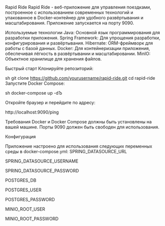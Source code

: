 
Rapid Ride
Rapid Ride - веб-приложение для управления поездками, построенное с использованием современных технологий и упакованное в Docker-контейнер для удобного развёртывания и масштабирования. Приложение запускается на порту 9090.

Используемые технологии
Java: Основной язык программирования для разработки приложения.
Spring Framework: Для упрощения разработки, конфигурирования и развёртывания.
Hibernate: ORM-фреймворк для работы с базой данных.
Docker: Для контейнеризации приложения, обеспечивая лёгкость в развёртывании и масштабировании.
MinIO: Объектное хранилище для хранения файлов.

Быстрый старт
Клонируйте репозиторий:

sh
git clone https://github.com/yourusername/rapid-ride.git
cd rapid-ride
Запустите Docker Compose:

sh
docker-compose up -dЪ


Откройте браузер и перейдите по адресу:

http://localhost:9090/ping

Требования
Docker и Docker Compose должны быть установлены на вашей машине.
Порты 9090 должен быть свободен для использования.

Конфигурация

Приложение настроено для использования следующих переменных среды в docker-compose.yml:
SPRING_DATASOURCE_URL

SPRING_DATASOURCE_USERNAME

SPRING_DATASOURCE_PASSWORD



POSTGRES_DB

POSTGRES_USER

POSTGRES_PASSWORD

MINIO_ROOT_USER

MINIO_ROOT_PASSWORD
